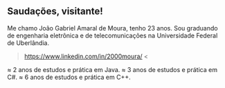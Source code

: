## Saudações, visitante!

Me chamo João Gabriel Amaral de Moura, tenho 23 anos. Sou graduando de engenharia eletrônica e de telecomunicações na Universidade Federal de Uberlândia.

> https://www.linkedin.com/in/2000moura/ <

≈ 2 anos de estudos e prática em Java.
≈ 3 anos de estudos e prática em C#.
≈ 6 anos de estudos e prática em C++.
